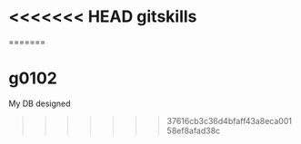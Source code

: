 <<<<<<< HEAD
gitskills
=========
=======
# g0102
My DB designed
>>>>>>> 37616cb3c36d4bfaff43a8eca00158ef8afad38c
